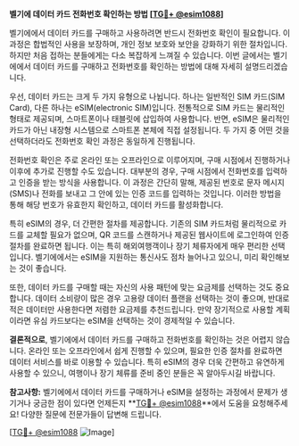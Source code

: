 **벨기에 데이터 카드 전화번호 확인하는 방법 [[TG💪+ @esim1088](https://t.me/s/esim1088)]**

벨기에에서 데이터 카드를 구매하고 사용하려면 반드시 전화번호 확인이 필요합니다. 이 과정은 합법적인 사용을 보장하며, 개인 정보 보호와 보안을 강화하기 위한 절차입니다. 하지만 처음 접하는 분들에게는 다소 복잡하게 느껴질 수 있습니다. 이번 글에서는 벨기에에서 데이터 카드를 구매하고 전화번호를 확인하는 방법에 대해 자세히 설명드리겠습니다.

우선, 데이터 카드는 크게 두 가지 유형으로 나뉩니다. 하나는 일반적인 SIM 카드(SIM Card), 다른 하나는 eSIM(electronic SIM)입니다. 전통적으로 SIM 카드는 물리적인 형태로 제공되며, 스마트폰이나 태블릿에 삽입하여 사용합니다. 반면, eSIM은 물리적인 카드가 아닌 내장형 시스템으로 스마트폰 본체에 직접 설정됩니다. 두 가지 중 어떤 것을 선택하더라도 전화번호 확인 과정은 동일하게 진행됩니다.

전화번호 확인은 주로 온라인 또는 오프라인으로 이루어지며, 구매 시점에서 진행하거나 이후에 추가로 진행할 수도 있습니다. 대부분의 경우, 구매 시점에서 전화번호를 입력하고 인증을 받는 방식을 사용합니다. 이 과정은 간단히 말해, 제공된 번호로 문자 메시지(SMS)나 전화를 보내고 그 안에 있는 인증 코드를 입력하는 것입니다. 이러한 방법을 통해 해당 번호가 유효한지 확인하고, 데이터 카드를 활성화합니다.

특히 eSIM의 경우, 더 간편한 절차를 제공합니다. 기존의 SIM 카드처럼 물리적으로 카드를 교체할 필요가 없으며, QR 코드를 스캔하거나 제공된 웹사이트에 로그인하여 인증 절차를 완료하면 됩니다. 이는 특히 해외여행객이나 장기 체류자에게 매우 편리한 선택입니다. 벨기에에서는 eSIM을 지원하는 통신사도 점차 늘어나고 있으니, 미리 확인해보는 것이 좋습니다.

또한, 데이터 카드를 구매할 때는 자신의 사용 패턴에 맞는 요금제를 선택하는 것도 중요합니다. 데이터 소비량이 많은 경우 고용량 데이터 플랜을 선택하는 것이 좋으며, 반대로 적은 데이터만 사용한다면 저렴한 요금제를 추천드립니다. 만약 장기적으로 사용할 계획이라면 유심 카드보다는 eSIM을 선택하는 것이 경제적일 수 있습니다.

**결론적으로**, 벨기에에서 데이터 카드를 구매하고 전화번호를 확인하는 것은 어렵지 않습니다. 온라인 또는 오프라인에서 쉽게 진행할 수 있으며, 필요한 인증 절차를 완료하면 데이터 서비스를 바로 이용할 수 있습니다. 특히 eSIM의 경우 더욱 간편하고 유연하게 사용할 수 있으니, 여행이나 장기 체류를 준비 중인 분들은 꼭 알아두시길 바랍니다.

**참고사항:** 벨기에에서 데이터 카드를 구매하거나 eSIM을 설정하는 과정에서 문제가 생기거나 궁금한 점이 있다면 언제든지 **[TG💪+ @esim1088](https://t.me/s/esim1088)**에서 도움을 요청해주세요! 다양한 질문에 전문가들이 답변해 드립니다.

[[TG💪+ @esim1088](https://t.me/s/esim1088) ![Image](https://i.postimg.cc/Y0z9fWf4/image.png)]